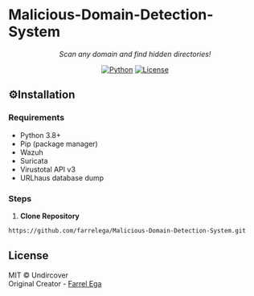 # Malicious-Domain-Detection-System

<div align=center>
  
*Scan any domain and find hidden directories!*
  
  [![Python](https://img.shields.io/badge/Python-3.10.6-blue.svg)](https://www.python.org/)
  [![License](https://img.shields.io/badge/License-MIT-blue.svg)](LICENSE)

</div>


## ⚙️Installation
### Requirements
- Python 3.8+
- Pip (package manager)
- Wazuh
- Suricata
- Virustotal API v3
- URLhaus database dump
### Steps
1. **Clone Repository**
```bash
https://github.com/farrelega/Malicious-Domain-Detection-System.git
```


## License

MIT © Undircover<br/>
Original Creator - [Farrel Ega](https://github.com/farrelega)
